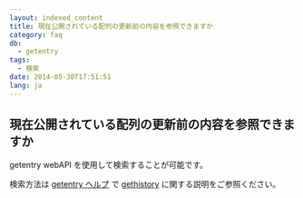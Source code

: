 ```yaml
---
layout: indexed_content
title: 現在公開されている配列の更新前の内容を参照できますか
category: faq
db:
  - getentry
tags: 
  - 検索
date: 2014-05-30T17:51:51
lang: ja
---
```


## 現在公開されている配列の更新前の内容を参照できますか

<p>getentry webAPI を使用して検索することが可能です。</p>
<p>検索方法は <a href="/getentry-help.html">getentry ヘルプ</a> で <a href="/getentry-help.html#gethistory">gethistory</a> に関する説明をご参照ください。</p>